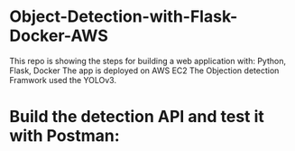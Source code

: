 # Object-Detection-with-Flask-Docker-AWS

This repo is showing the steps for building a web application with:
Python, Flask, Docker
The app is deployed on AWS EC2
The Objection detection Framwork used the YOLOv3.

# Build the detection API and test it with Postman:

